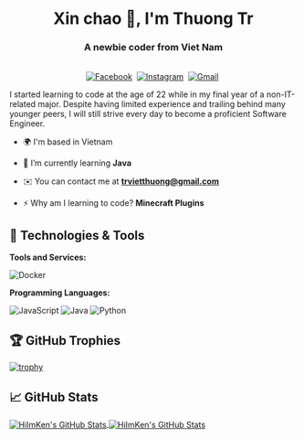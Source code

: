 <h1 align="center">Xin chao 👋, I'm Thuong Tr</h1>
<h3 align="center">A newbie coder from Viet Nam</h3>

<p align="center">
<br>
<a href="https://www.facebook.com/thuongkennnn"><img src="https://img.shields.io/badge/facebook-%231877F2.svg?&style=for-the-badge&logo=facebook&logoColor=white" alt="Facebook" /></a>&nbsp;
<a href="https://instagram.com/vietthg__"><img src="https://img.shields.io/badge/instagram-%23E4405F.svg?&style=for-the-badge&logo=instagram&logoColor=white" alt="Instagram" /></a>&nbsp;
<a href="mailto:trvietthuong@gmail.com?subject=Hola%20Sumanth"><img src="https://img.shields.io/badge/gmail-%23D14836.svg?&style=for-the-badge&logo=gmail&logoColor=white" alt="Gmail"/></a>&nbsp;
<!--<a href="https://kkvanonymous.github.io/"><img alt="Website" src="https://img.shields.io/website?style=for-the-badge&up_message=portfolio&url=https%3A%2F%2Fkkvanonymous.github.io%2F"></a>-->
</p>


I started learning to code at the age of 22 while in my final year of a non-IT-related major. Despite having limited experience and trailing behind many younger peers, I will still strive every day to become a proficient Software Engineer.

- 🌍 I'm based in Vietnam

- 🌱 I’m currently learning **Java**

- ✉️ You can contact me at **trvietthuong@gmail.com**

- ⚡ Why am I learning to code? **Minecraft Plugins**


## 🔧 Technologies & Tools

**Tools and Services:**

![Docker](https://img.shields.io/badge/Tools-Docker-informational?style=flat&logo=docker&logoColor=white&color=6aa6f8)

**Programming Languages:**

![JavaScript](https://img.shields.io/badge/Code-Javascript-informational?style=flat&logo=java&logoColor=white&color=6aa6f8)
![Java](https://img.shields.io/badge/Code-Java-informational?style=flat&logo=java&logoColor=white&color=6aa6f8)
![Python](https://img.shields.io/badge/Code-Python-informational?style=flat&logo=python&logoColor=white&color=6aa6f8)

## 🏆 GitHub Trophies

[![trophy](https://github-profile-trophy.vercel.app/?username=hiiamken&theme=discord&column=7)](https://github.com/ryo-ma/github-profile-trophy)

## &#x1f4c8; GitHub Stats

<a href="https://github.com/hiiamken/hiiamken">
  <img align="center" src="https://github-readme-stats.vercel.app/api/top-langs/?username=hiiamken&&layout=donut&title_color=FAFBE9&text_color=8A8880&icon_color=6aa6f8&bg_color=22272e" alt="HiImKen's GitHub Stats" />
</a>

<a href="https://github.com/hiiamken/hiiamken">
  <img align="center" src="https://github-readme-stats.vercel.app/api?username=hiiamken&show_icons=true&line_height=27&count_private=true&title_color=FAFBE9&text_color=8A8880&icon_color=6aa6f8&bg_color=22272e" alt="HiImKen's GitHub Stats" />
</a> 

